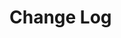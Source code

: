 # Change Log

<!-- ## 0.0.0 - yyyy-mm-dd -->
<!---->
<!-- ### Changed -->
<!---->
<!-- ### Added -->
<!---->
<!-- ### Fixed -->

<!-- ## 1.0.0 - yyyy-mm-dd -->
<!---->
<!-- ### Changed -->
<!---->
<!-- - Introduction of `useStableCallback` and `useStableValue`. -->
